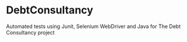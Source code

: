 # DebtConsultancy 

Automated tests using Junit, Selenium WebDriver and Java for The Debt Consultancy project
